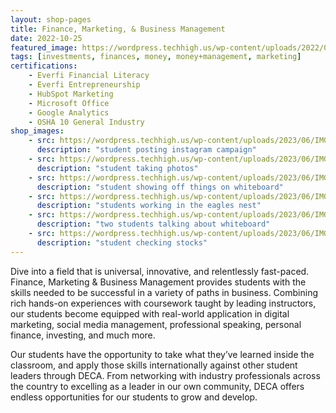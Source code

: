 ```yaml
---
layout: shop-pages
title: Finance, Marketing, & Business Management
date: 2022-10-25
featured_image: https://wordpress.techhigh.us/wp-content/uploads/2022/04/kanchanara-5hcV51EeeWc-unsplash-1.jpg
tags: [investments, finances, money, money+management, marketing]
certifications:
    - Everfi Financial Literacy
    - Everfi Entrepreneurship
    - HubSpot Marketing 
    - Microsoft Office 
    - Google Analytics
    - OSHA 10 General Industry
shop_images:
    - src: https://wordpress.techhigh.us/wp-content/uploads/2023/06/IMG_4424.heic.jpg
      description: "student posting instagram campaign"
    - src: https://wordpress.techhigh.us/wp-content/uploads/2023/06/IMG_4543.HEIC.jpg
      description: "student taking photos"
    - src: https://wordpress.techhigh.us/wp-content/uploads/2023/06/IMG_3041.HEIC.jpg
      description: "student showing off things on whiteboard"
    - src: https://wordpress.techhigh.us/wp-content/uploads/2023/06/IMG_4404.heic.jpg
      description: "students working in the eagles nest"
    - src: https://wordpress.techhigh.us/wp-content/uploads/2023/06/IMG_4350.heic.jpg
      description: "two students talking about whiteboard"
    - src: https://wordpress.techhigh.us/wp-content/uploads/2023/06/IMG_5579.HEIC.jpg
      description: "student checking stocks"
---
```


Dive into a field that is universal, innovative, and relentlessly fast-paced. Finance, Marketing & Business Management provides students with the skills needed to be successful in a variety of paths in business. Combining rich hands-on experiences with coursework taught by leading instructors, our students become equipped with real-world application in digital marketing, social media management, professional speaking, personal finance, investing, and much more.

Our students have the opportunity to take what they’ve learned inside the classroom, and apply those skills internationally against other student leaders through DECA. From networking with industry professionals across the country to excelling as a leader in our own community, DECA offers endless opportunities for our students to grow and develop.